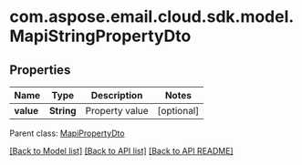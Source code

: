 
# com.aspose.email.cloud.sdk.model.MapiStringPropertyDto

## Properties
Name | Type | Description | Notes
------------ | ------------- | ------------- | -------------
**value** | **String** | Property value              |  [optional]

 Parent class: [MapiPropertyDto](MapiPropertyDto.md)
    
    


[[Back to Model list]](README.md#documentation-for-models) [[Back to API list]](README.md#documentation-for-api-endpoints) [[Back to API README]](README.md)

